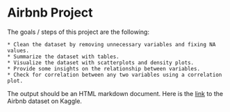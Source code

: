 # Airbnb Project

The goals / steps of this project are the following:

	* Clean the dataset by removing unnecessary variables and fixing NA values.
	* Summarize the dataset with tables.
	* Visualize the dataset with scatterplots and density plots.
	* Provide some insights on the relationship between variables.
	* Check for correlation between any two variables using a correlation plot.

The output should be an HTML markdown document.
Here is the [link](https://www.kaggle.com/dgomonov/new-york-city-airbnb-open-data) to the Airbnb dataset on Kaggle. 